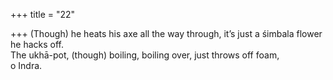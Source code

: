 +++
title = "22"

+++
(Though) he heats his axe all the way through, it’s just a śimbala flower  he hacks off.  
The ukhā-pot, (though) boiling, boiling over, just throws off foam,  
o Indra.  